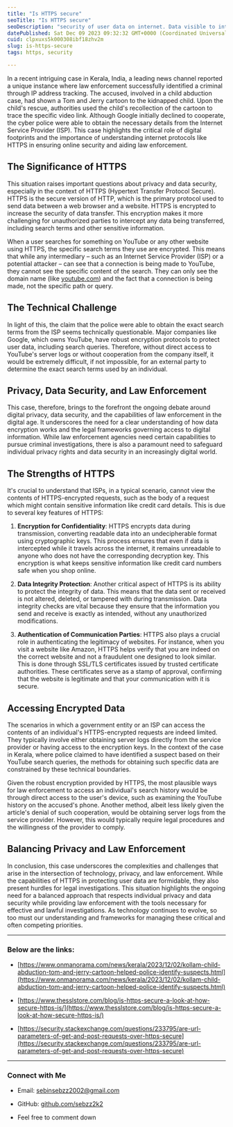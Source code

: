 ```yaml
---
title: "Is HTTPS secure"
seoTitle: "Is HTTPS secure"
seoDescription: "security of user data on internet. Data visible to internet service providers (ISP)"
datePublished: Sat Dec 09 2023 09:32:32 GMT+0000 (Coordinated Universal Time)
cuid: clpxuxs5k000308ibf18zhv2m
slug: is-https-secure
tags: https, security

---
```


In a recent intriguing case in Kerala, India, a leading news channel reported a unique instance where law enforcement successfully identified a criminal through IP address tracking. The accused, involved in a child abduction case, had shown a Tom and Jerry cartoon to the kidnapped child. Upon the child's rescue, authorities used the child's recollection of the cartoon to trace the specific video link. Although Google initially declined to cooperate, the cyber police were able to obtain the necessary details from the Internet Service Provider (ISP). This case highlights the critical role of digital footprints and the importance of understanding internet protocols like HTTPS in ensuring online security and aiding law enforcement.

## The Significance of HTTPS

This situation raises important questions about privacy and data security, especially in the context of HTTPS (Hypertext Transfer Protocol Secure). HTTPS is the secure version of HTTP, which is the primary protocol used to send data between a web browser and a website. HTTPS is encrypted to increase the security of data transfer. This encryption makes it more challenging for unauthorized parties to intercept any data being transferred, including search terms and other sensitive information.

When a user searches for something on YouTube or any other website using HTTPS, the specific search terms they use are encrypted. This means that while any intermediary – such as an Internet Service Provider (ISP) or a potential attacker – can see that a connection is being made to YouTube, they cannot see the specific content of the search. They can only see the domain name (like [youtube.com](http://youtube.com)) and the fact that a connection is being made, not the specific path or query.

## The Technical Challenge

In light of this, the claim that the police were able to obtain the exact search terms from the ISP seems technically questionable. Major companies like Google, which owns YouTube, have robust encryption protocols to protect user data, including search queries. Therefore, without direct access to YouTube's server logs or without cooperation from the company itself, it would be extremely difficult, if not impossible, for an external party to determine the exact search terms used by an individual.

## Privacy, Data Security, and Law Enforcement

This case, therefore, brings to the forefront the ongoing debate around digital privacy, data security, and the capabilities of law enforcement in the digital age. It underscores the need for a clear understanding of how data encryption works and the legal frameworks governing access to digital information. While law enforcement agencies need certain capabilities to pursue criminal investigations, there is also a paramount need to safeguard individual privacy rights and data security in an increasingly digital world.

## The Strengths of HTTPS

It's crucial to understand that ISPs, in a typical scenario, cannot view the contents of HTTPS-encrypted requests, such as the body of a request which might contain sensitive information like credit card details. This is due to several key features of HTTPS:

1. **Encryption for Confidentiality**: HTTPS encrypts data during transmission, converting readable data into an undecipherable format using cryptographic keys. This process ensures that even if data is intercepted while it travels across the internet, it remains unreadable to anyone who does not have the corresponding decryption key. This encryption is what keeps sensitive information like credit card numbers safe when you shop online.
    
2. **Data Integrity Protection**: Another critical aspect of HTTPS is its ability to protect the integrity of data. This means that the data sent or received is not altered, deleted, or tampered with during transmission. Data integrity checks are vital because they ensure that the information you send and receive is exactly as intended, without any unauthorized modifications.
    
3. **Authentication of Communication Parties**: HTTPS also plays a crucial role in authenticating the legitimacy of websites. For instance, when you visit a website like Amazon, HTTPS helps verify that you are indeed on the correct website and not a fraudulent one designed to look similar. This is done through SSL/TLS certificates issued by trusted certificate authorities. These certificates serve as a stamp of approval, confirming that the website is legitimate and that your communication with it is secure.
    

## Accessing Encrypted Data

The scenarios in which a government entity or an ISP can access the contents of an individual's HTTPS-encrypted requests are indeed limited. They typically involve either obtaining server logs directly from the service provider or having access to the encryption keys. In the context of the case in Kerala, where police claimed to have identified a suspect based on their YouTube search queries, the methods for obtaining such specific data are constrained by these technical boundaries.

Given the robust encryption provided by HTTPS, the most plausible ways for law enforcement to access an individual's search history would be through direct access to the user's device, such as examining the YouTube history on the accused's phone. Another method, albeit less likely given the article's denial of such cooperation, would be obtaining server logs from the service provider. However, this would typically require legal procedures and the willingness of the provider to comply.

## Balancing Privacy and Law Enforcement

In conclusion, this case underscores the complexities and challenges that arise in the intersection of technology, privacy, and law enforcement. While the capabilities of HTTPS in protecting user data are formidable, they also present hurdles for legal investigations. This situation highlights the ongoing need for a balanced approach that respects individual privacy and data security while providing law enforcement with the tools necessary for effective and lawful investigations. As technology continues to evolve, so too must our understanding and frameworks for managing these critical and often competing priorities.

---

### Below are the links:

* [https://www.onmanorama.com/news/kerala/2023/12/02/kollam-child-abduction-tom-and-jerry-cartoon-helped-police-identify-suspects.html](https://www.onmanorama.com/news/kerala/2023/12/02/kollam-child-abduction-tom-and-jerry-cartoon-helped-police-identify-suspects.html)
    
* [https://www.thesslstore.com/blog/is-https-secure-a-look-at-how-secure-https-is/](https://www.thesslstore.com/blog/is-https-secure-a-look-at-how-secure-https-is/)
    
* [https://security.stackexchange.com/questions/233795/are-url-parameters-of-get-and-post-requests-over-https-secure](https://security.stackexchange.com/questions/233795/are-url-parameters-of-get-and-post-requests-over-https-secure)
    

---

### Connect with Me

* Email: [sebinsebzz2002@gmail.com](mailto:sebinsebzz2002@gmail.com)
    
* GitHub: [github.com/sebzz2k2](http://github.com/sebzz2k2)
    
* Feel free to comment down